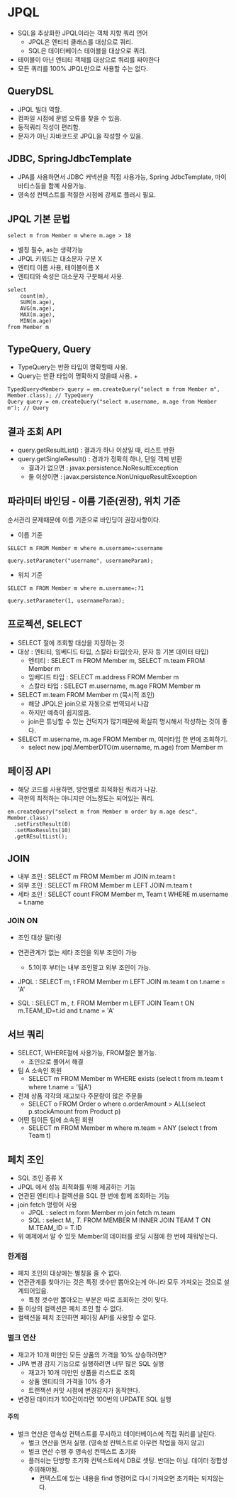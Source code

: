 # JPQL

- SQL을 추상화한 JPQL이라는 객체 지향 쿼리 언어
  + JPQL은 엔티티 클래스를 대상으로 쿼리.
  + SQL은 데이터베이스 테이블을 대상으로 쿼리.
- 테이블이 아닌 엔티티 객체를 대상으로 쿼리를 짜야한다
- 모든 쿼리를 100% JPQL만으로 사용할 수는 없다.

## QueryDSL

- JPQL 빌더 역할.
- 컴파일 시점에 문법 오류를 찾을 수 있음.
- 동적쿼리 작성이 편리함.
- 문자가 아닌 자바코드로 JPQL을 작성할 수 있음.

## JDBC, SpringJdbcTemplate

- JPA를 사용하면서 JDBC 커넥션을 직접 사용가능, Spring JdbcTemplate, 마이바티스등을 함꼐 사용가능.
- 영속성 컨텍스트를 적절한 시점에 강제로 플러시 필요.

## JPQL 기본 문법
```
select m from Member m where m.age > 18
```
- 별칭 필수, as는 생략가능
- JPQL 키워드는 대소문자 구분 X
- 엔티티 이름 사용, 테이블이름 X
- 엔티티와 속성은 대소문자 구분해서 사용.

```
select
    count(m),
    SUM(m.age),
    AVG(m.age),
    MAX(m.age),
    MIN(m.age)
from Member m
```

## TypeQuery, Query
- TypeQuery는 반환 타입이 명확할때 사용.
- Query는 반환 타입이 명확하지 않을떄 사용.
  + 
```
TypedQuery<Member> query = em.createQuery("select m from Member m", Member.class); // TypeQuery
Query query = em.createQuery("select m.username, m.age from Member m"); // Query
```

## 결과 조회 API
- query.getResultList() : 결과가 하나 이상일 때, 리스트 반환
- query.getSingleResult() : 경과가 정확히 하나, 단일 객체 반환
    + 결과가 없으면 : javax.persistence.NoResultException
    + 둘 이상이면 : javax.persistence.NonUniqueResultException
    
## 파라미터 바인딩 - 이름 기준(권장), 위치 기준
순서관리 문제때문에 이름 기준으로 바인딩이 권장사항이다.

- 이름 기준
```
SELECT m FROM Member m where m.username=:username

query.setParameter("username", usernameParam);
```

- 위치 기준
```
SELECT m FROM Member m where m.username=:?1

query.setParameter(1, usernameParam);
```

## 프로젝션, SELECT
- SELECT 절에 조회할 대상을 지정하는 것
- 대상 : 엔티티, 임베디드 타입, 스칼라 타입(숫자, 문자 등 기본 데이터 타입)
  + 엔티티 : SELECT m FROM Member m, SELECT m.team FROM Member m
  + 임베디드 타입 : SELECT m.address FROM Member m
  + 스칼라 타입 : SELECT m.username, m.age FROM Member m
- SELECT m.team FROM Member m (묵시적 조인)
  + 해당 JPQL은 join으로 자동으로 번역되서 나감
  + 하지만 예측이 쉽지않음.
  + join은 튜닝할 수 있는 건덕지가 많기때문에 확실히 명시해서 작성하는 것이 좋다.
- SELECT m.username, m.age FROM Member m, 여러타입 한 번에 조회하기.
  + select new jpql.MemberDTO(m.username, m.age) from Member m
  
## 페이징 API
- 해당 코드를 사용하면, 방언별로 최적화된 쿼리가 나감.
- 극한의 최적하는 아니지만 어느정도는 되어있는 쿼리.
```
em.createQuery("select m from Member m order by m.age desc", Member.class)
  .setFirstResult(0)
  .setMaxResults(10)
  .getREsultList();
```

## JOIN
- 내부 조인 : SELECT m FROM Member m JOIN m.team t
- 외부 조인 : SELECT m FROM Member m LEFT JOIN m.team t
- 세타 조인 : SELECT count FROM Member m, Team t WHERE m.username = t.name

### JOIN ON
- 조인 대상 필터링
- 연관관계가 없는 세타 조인을 외부 조인이 가능
  + 5.1이후 부터는 내부 조인말고 외부 조인이 가능.
  
- JPQL : SELECT m, t FROM Member m LEFT JOIN m.team t on t.name = 'A'
- SQL : SELECT m.*, t.* FROM Member m LEFT JOIN Team t ON m.TEAM_ID=t.id and t.name = 'A'

## 서브 쿼리
- SELECT, WHERE절에 사용가능, FROM절은 불가능.
  + 조인으로 풀어서 해결
- 팀 A 소속인 회원
  + SELECT m FROM Member m WHERE exists (select t from m.team t where t.name = '팀A')
- 전체 상품 각각의 재고보다 주문량이 많은 주문들
  + SELECT o FROM Order o where o.orderAmount > ALL(select p.stockAmount from Product p)
- 어떤 팀이든 팀에 소속된 회원
  + SELECT m FROM Member m where m.team = ANY (select t from Team t)
  
## 페치 조인
- SQL 조인 종류 X
- JPQL 에서 성능 최적화를 위해 제공하는 기능
- 연관된 엔티티나 컬렉션을 SQL 한 번에 함께 조회하는 기능
- join fetch 명령어 사용
  + JPQL : select m form Member m join fetch m.team
  + SQL : select M.*, T.* FROM MEMBER M INNER JOIN TEAM T ON M.TEAM_ID = T.ID
- 위 예제에서 알 수 있듯 Member의 데이터를 로딩 시점에 한 번에 채워넣는다.

### 한계점
- 페치 조인의 대상에는 별칭을 줄 수 없다.
- 연관관계를 찾아가는 것은 특정 갯수만 뽑아오는게 아니라 모두 가져오는 것으로 설계되어있음.
  + 특정 갯수만 뽑아오는 부분은 따로 조회하는 것이 맞다.
- 둘 이상의 컬렉션은 페치 조인 할 수 없다.
- 컬렉션을 페치 조인하면 페이징 API를 사용할 수 없다.


### 벌크 연산
- 재고가 10개 미만인 모든 상품의 가격을 10% 상승하려면?
- JPA 변경 감지 기능으로 실행하려면 너무 많은 SQL 실행
  + 재고가 10개 미만인 상품을 리스트로 조회
  + 상품 엔티티의 가격을 10% 증가
  + 트랜잭션 커밋 시점에 변경감지가 동작한다.
- 변경된 데이터가 100건이라면 100번의 UPDATE SQL 실행

#### 주의
- 벌크 연산은 영속성 컨텍스트를 무시하고 데이터베이스에 직접 쿼리를 날린다.
  + 벌크 연산을 먼저 실행. (영속성 컨텍스트로 아무런 작업을 하지 않고)
  + 벌크 연산 수행 후 영속성 컨텍스트 초기화
  + 플러쉬는 단방향 초기화 컨텍스트에서 DB로 셋팅. 반대는 아님. 데이터 정합성 주의해야됨.
    * 컨텍스트에 있는 내용을 find 명령어로 다시 가져오면 초기화는 되지않는다. 